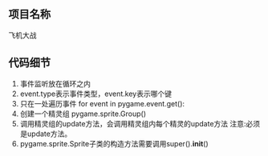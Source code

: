 ## 项目名称
飞机大战
## 代码细节
1. 事件监听放在循环之内
2. event.type表示事件类型，event.key表示哪个键
3. 只在一处遍历事件
  for event in pygame.event.get():
4. 创建一个精灵组
  pygame.sprite.Group()
5. 调用精灵组的update方法，会调用精灵组内每个精灵的update方法
注意:必须是update方法。
6. pygame.sprite.Sprite子类的构造方法需要调用super().__init__() 